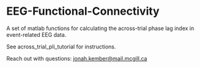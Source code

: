 # EEG-Functional-Connectivity
A set of matlab functions for calculating the across-trial phase lag index in event-related EEG data. 

See across_trial_pli_tutorial for instructions.

Reach out with questions: jonah.kember@mail.mcgill.ca
